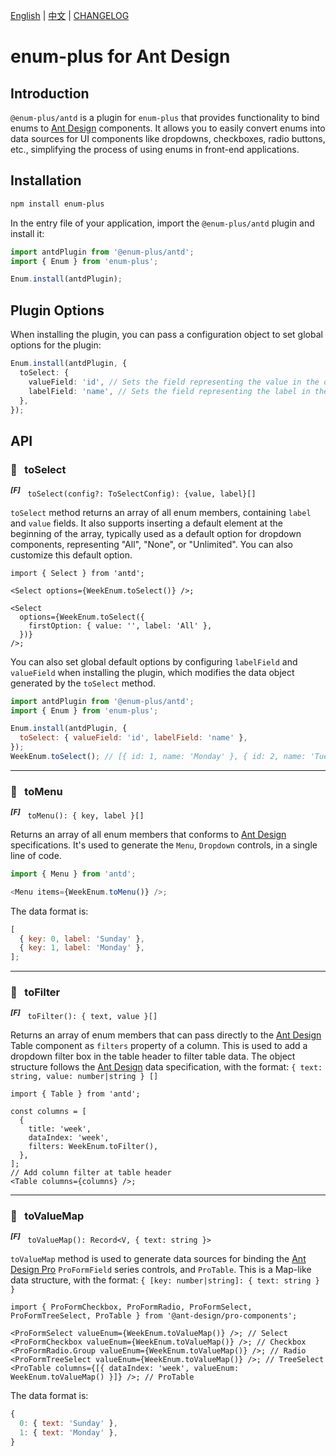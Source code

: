<!-- markdownlint-disable MD001 MD009 MD033 MD041 -->

[English](./README.md) | [中文](./README.zh-CN.md) | [CHANGELOG](./CHANGELOG.md)

# enum-plus for Ant Design

## Introduction

`@enum-plus/antd` is a plugin for `enum-plus` that provides functionality to bind enums to [Ant Design](https://ant-design.antgroup.com/components/overview-cn) components. It allows you to easily convert enums into data sources for UI components like dropdowns, checkboxes, radio buttons, etc., simplifying the process of using enums in front-end applications.

## Installation

```bash
npm install enum-plus
```

In the entry file of your application, import the `@enum-plus/antd` plugin and install it:

```js
import antdPlugin from '@enum-plus/antd';
import { Enum } from 'enum-plus';

Enum.install(antdPlugin);
```

## Plugin Options

When installing the plugin, you can pass a configuration object to set global options for the plugin:

```ts
Enum.install(antdPlugin, {
  toSelect: {
    valueField: 'id', // Sets the field representing the value in the data object generated by the toSelect method
    labelField: 'name', // Sets the field representing the label in the data object generated by the toSelect method
  },
});
```

## API

### 💎 &nbsp; toSelect

<sup>**_\[F]_**</sup> &nbsp; `toSelect(config?: ToSelectConfig): {value, label}[]`

`toSelect` method returns an array of all enum members, containing `label` and `value` fields. It also supports inserting a default element at the beginning of the array, typically used as a default option for dropdown components, representing "All", "None", or "Unlimited". You can also customize this default option.

```tsx
import { Select } from 'antd';

<Select options={WeekEnum.toSelect()} />;

<Select
  options={WeekEnum.toSelect({
    firstOption: { value: '', label: 'All' },
  })}
/>;
```

You can also set global default options by configuring `labelField` and `valueField` when installing the plugin, which modifies the data object generated by the `toSelect` method.

```js
import antdPlugin from '@enum-plus/antd';
import { Enum } from 'enum-plus';

Enum.install(antdPlugin, {
  toSelect: { valueField: 'id', labelField: 'name' },
});
WeekEnum.toSelect(); // [{ id: 1, name: 'Monday' }, { id: 2, name: 'Tuesday' }]
```

---

### 💎 &nbsp; toMenu

<sup>**_\[F]_**</sup> &nbsp; `toMenu(): { key, label }[]`

Returns an array of all enum members that conforms to [Ant Design](https://ant.design/components/menu) specifications. It's used to generate the `Menu`, `Dropdown` controls, in a single line of code.

```js
import { Menu } from 'antd';

<Menu items={WeekEnum.toMenu()} />;
```

The data format is:

```js
[
  { key: 0, label: 'Sunday' },
  { key: 1, label: 'Monday' },
];
```

---

### 💎 &nbsp; toFilter

<sup>**_\[F]_**</sup> &nbsp; `toFilter(): { text, value }[]`

Returns an array of enum members that can pass directly to the [Ant Design](https://ant.design/components/table#table-demo-head) Table component as `filters` property of a column. This is used to add a dropdown filter box in the table header to filter table data. The object structure follows the [Ant Design](https://ant-design.antgroup.com/components/table#table-demo-head) data specification, with the format: `{ text: string, value: number|string } []`

```tsx
import { Table } from 'antd';

const columns = [
  {
    title: 'week',
    dataIndex: 'week',
    filters: WeekEnum.toFilter(),
  },
];
// Add column filter at table header
<Table columns={columns} />;
```

---

### 💎 &nbsp; toValueMap

<sup>**_\[F]_**</sup> &nbsp; `toValueMap(): Record<V, { text: string }>`

`toValueMap` method is used to generate data sources for binding the [Ant Design Pro](https://procomponents.ant.design/en-US/components/schema#valueenum-1) `ProFormField` series controls, and `ProTable`. This is a Map-like data structure, with the format: `{ [key: number|string]: { text: string } }`

```tsx
import { ProFormCheckbox, ProFormRadio, ProFormSelect, ProFormTreeSelect, ProTable } from '@ant-design/pro-components';

<ProFormSelect valueEnum={WeekEnum.toValueMap()} />; // Select
<ProFormCheckbox valueEnum={WeekEnum.toValueMap()} />; // Checkbox
<ProFormRadio.Group valueEnum={WeekEnum.toValueMap()} />; // Radio
<ProFormTreeSelect valueEnum={WeekEnum.toValueMap()} />; // TreeSelect
<ProTable columns={[{ dataIndex: 'week', valueEnum: WeekEnum.toValueMap() }]} />; // ProTable
```

The data format is:

```js
{
  0: { text: 'Sunday' },
  1: { text: 'Monday' },
}
```
